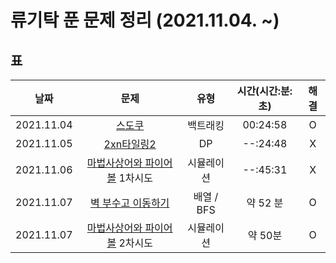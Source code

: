# 류기탁 푼 문제 정리 (2021.11.04. ~)

## 표
|날짜|문제|유형|시간(시간:분:초)|해결|
|:--------:|:---------------------------------------------:|:----:|:----:|:--:|
|2021.11.04|[스도쿠](https://www.acmicpc.net/problem/2580)|백트래킹|00:24:58|O|
|2021.11.05|[2xn타일링2](https://www.acmicpc.net/problem/11727)|DP|--:24:48|X|
|2021.11.06|[마법사상어와 파이어볼](https://www.acmicpc.net/problem/20056) 1차시도 |시뮬레이션|--:45:31|X|
|2021.11.07|[벽 부수고 이동하기](https://www.acmicpc.net/problem/2206) | 배열 / BFS |약 52 분|O|
|2021.11.07|[마법사상어와 파이어볼](https://www.acmicpc.net/problem/20056) 2차시도 |시뮬레이션|약 50분|O|



